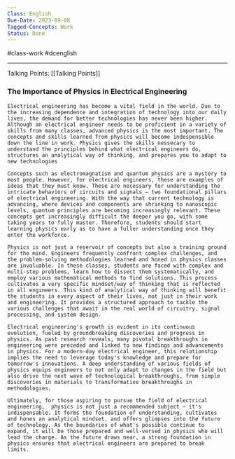 ```yaml
---
Class: English
Due-Date: 2023-09-08
Tagged-Concepts: Work
Status: Done
---
```

#class-work #dcenglish 

---


Talking Points: [[Talking Points]]



### The Importance of Physics in Electrical Engineering
	Electrical engineering has become a vital field in the world. Due to the increasing dependence and integration of technology into our daily lives, the demand for better technologies has never been higher. Although an electrical engineer needs to be proficient in a variety of skills from many classes, advanced physics is the most important. The concepts and skills learned from physics will become indespensible down the line in work. Physics gives the skills nessecary to understand the principles behind what electrical engineers do, structures an analytical way of thinking, and prepares you to adapt to new technologies
	
	Concepts such as electromagnatism and quantum physics are a mystery to most people. However, for electrical engineers, these are examples of ideas that they must know. These are necessary for understanding the intricate behaviors of circuits and signals — two foundational pillars of electrical engineering. With the way that current technology is advancing, where devices and components are shrinking to nanoscopic levels, quantum principles are becoming increasingly relevant. These concepts get increasingly difficult the deeper you go, with some taking years to fully master. Therefore, students should start learning physics early as to have a fuller understanding once they enter the workforce.
	
	Physics is not just a reservoir of concepts but also a training ground for the mind. Engineers frequently confront complex challenges, and the problem-solving methodologies learned and honed in physics classes are invaluable. In these classes, students are faced with complex and multi-step problems, learn how to dissect them systematically, and employ various mathematical methods to find solutions. This process cultivates a very specific mindset/way of thinking that is reflected in all engineers. This kind of analytical way of thinking will benefit the students in every aspect of their lives, not just in their work and engineering. It provides a structured approach to tackle the various challenges that await in the real world of circuitry, signal processing, and system design.
	
	Electrical engineering's growth is evident in its continuous evolution, fueled by groundbreaking discoveries and progress in physics. As past research reveals, many pivotal breakthroughs in engineering were preceded and linked to new findings and advancements in physics. For a modern-day electrical engineer, this relationship implies the need to leverage today's knowledge and prepare for tomorrow's innovations. A deep understanding of various fields of physics equips engineers to not only adapt to changes in the field but also drive the next wave of technological breakthroughs, from simple discoveries in materials to transformative breakthroughs in methodologies.
	
	Ultimately, for those aspiring to pursue the field of electrical engineering,  physics is not just a recommended subject — it's indispensable. It forms the foundation of understanding, cultivates and hones an analytical mindset, and offers glimpses into the future of technology. As the boundaries of what's possible continue to expand, it will be those prepared and well-versed in physics who will lead the charge. As the future draws near, a strong foundation in physics ensures that electrical engineers are prepared to break limits.


